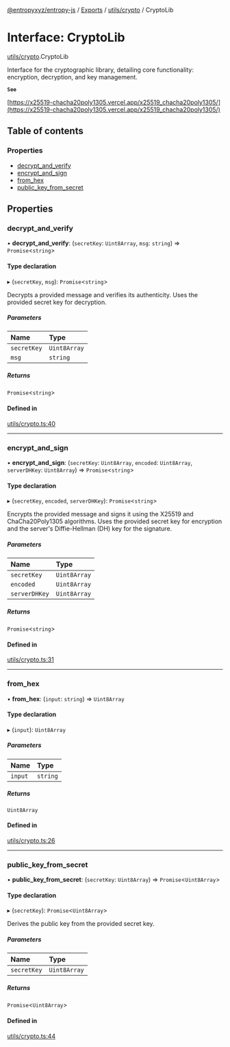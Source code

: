 [@entropyxyz/entropy-js](../README.md) / [Exports](../modules.md) / [utils/crypto](../modules/utils_crypto.md) / CryptoLib

# Interface: CryptoLib

[utils/crypto](../modules/utils_crypto.md).CryptoLib

Interface for the cryptographic library, detailing core functionality: encryption, decryption, and key management.

**`See`**

[https://x25519-chacha20poly1305.vercel.app/x25519_chacha20poly1305/](https://x25519-chacha20poly1305.vercel.app/x25519_chacha20poly1305/)

## Table of contents

### Properties

- [decrypt\_and\_verify](utils_crypto.CryptoLib.md#decrypt_and_verify)
- [encrypt\_and\_sign](utils_crypto.CryptoLib.md#encrypt_and_sign)
- [from\_hex](utils_crypto.CryptoLib.md#from_hex)
- [public\_key\_from\_secret](utils_crypto.CryptoLib.md#public_key_from_secret)

## Properties

### decrypt\_and\_verify

• **decrypt\_and\_verify**: (`secretKey`: `Uint8Array`, `msg`: `string`) => `Promise`\<`string`\>

#### Type declaration

▸ (`secretKey`, `msg`): `Promise`\<`string`\>

Decrypts a provided message and verifies its authenticity.
Uses the provided secret key for decryption.

##### Parameters

| Name | Type |
| :------ | :------ |
| `secretKey` | `Uint8Array` |
| `msg` | `string` |

##### Returns

`Promise`\<`string`\>

#### Defined in

[utils/crypto.ts:40](https://github.com/entropyxyz/entropy-js/blob/b4c1b9b/src/utils/crypto.ts#L40)

___

### encrypt\_and\_sign

• **encrypt\_and\_sign**: (`secretKey`: `Uint8Array`, `encoded`: `Uint8Array`, `serverDHKey`: `Uint8Array`) => `Promise`\<`string`\>

#### Type declaration

▸ (`secretKey`, `encoded`, `serverDHKey`): `Promise`\<`string`\>

Encrypts the provided message and signs it using the X25519 and ChaCha20Poly1305 algorithms.
Uses the provided secret key for encryption and the server's Diffie-Hellman (DH) key for the signature.

##### Parameters

| Name | Type |
| :------ | :------ |
| `secretKey` | `Uint8Array` |
| `encoded` | `Uint8Array` |
| `serverDHKey` | `Uint8Array` |

##### Returns

`Promise`\<`string`\>

#### Defined in

[utils/crypto.ts:31](https://github.com/entropyxyz/entropy-js/blob/b4c1b9b/src/utils/crypto.ts#L31)

___

### from\_hex

• **from\_hex**: (`input`: `string`) => `Uint8Array`

#### Type declaration

▸ (`input`): `Uint8Array`

##### Parameters

| Name | Type |
| :------ | :------ |
| `input` | `string` |

##### Returns

`Uint8Array`

#### Defined in

[utils/crypto.ts:26](https://github.com/entropyxyz/entropy-js/blob/b4c1b9b/src/utils/crypto.ts#L26)

___

### public\_key\_from\_secret

• **public\_key\_from\_secret**: (`secretKey`: `Uint8Array`) => `Promise`\<`Uint8Array`\>

#### Type declaration

▸ (`secretKey`): `Promise`\<`Uint8Array`\>

Derives the public key from the provided secret key.

##### Parameters

| Name | Type |
| :------ | :------ |
| `secretKey` | `Uint8Array` |

##### Returns

`Promise`\<`Uint8Array`\>

#### Defined in

[utils/crypto.ts:44](https://github.com/entropyxyz/entropy-js/blob/b4c1b9b/src/utils/crypto.ts#L44)
